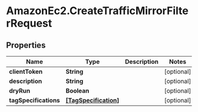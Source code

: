 # AmazonEc2.CreateTrafficMirrorFilterRequest

## Properties

Name | Type | Description | Notes
------------ | ------------- | ------------- | -------------
**clientToken** | **String** |  | [optional] 
**description** | **String** |  | [optional] 
**dryRun** | **Boolean** |  | [optional] 
**tagSpecifications** | [**[TagSpecification]**](TagSpecification.md) |  | [optional] 


